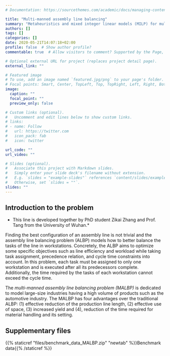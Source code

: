 ```yaml
---
# Documentation: https://sourcethemes.com/academic/docs/managing-content/

title: "Multi-manned assembly line balancing"
summary: "Metaheuristics and mixed integer linear models (MILP) for multi-manned assembly line balancing (MALBP)"
authors: []
tags: []
categories: []
date: 2020-05-21T14:07:18+02:00
profile: false  # Show author profile?
commentable: true  # Allow visitors to comment? Supported by the Page, Post, and Docs content types.

# Optional external URL for project (replaces project detail page).
external_link: ""

# Featured image
# To use, add an image named `featured.jpg/png` to your page's folder.
# Focal points: Smart, Center, TopLeft, Top, TopRight, Left, Right, BottomLeft, Bottom, BottomRight.
image:
  caption: ""
  focal_point: ""
  preview_only: false

# Custom links (optional).
#   Uncomment and edit lines below to show custom links.
# links:
# - name: Follow
#   url: https://twitter.com
#   icon_pack: fab
#   icon: twitter

url_code: ""
url_video: ""

# Slides (optional).
#   Associate this project with Markdown slides.
#   Simply enter your slide deck's filename without extension.
#   E.g. `slides = "example-slides"` references `content/slides/example-slides.md`.
#   Otherwise, set `slides = ""`.
slides: ""
---
```



## Introduction to the problem

* This line is developed together by PhD student Zikai Zhang and Prof. Tang from the University of Wuhan.*


Finding the best configuration of an assembly line is not trivial and the assembly line balancing problem (ALBP) models how to better balance the tasks of the line in workstations. Concretely, the ALBP aims to optimize some specific objectives such as line efficiency and workload while taking task assignment, precedence relation, and cycle time constraints into account. In this problem, each task must be assigned to only one workstation and is executed after all its predecessors complete. Additionally, the time required by the tasks of each workstation cannot exceed the cycle time.

The *multi-manned assembly line balancing problem (MALBP)* is dedicated to model large-size industries having a high volume of products such as the automotive industry. The MALBP has four advantages over the traditional ALBP: (1) effective reduction of the production line length, (2) effective use of space, (3) increased yield and (4), reduction of the time required for material handling and its setting.


## Supplementary files

{{% staticref "files/benchmark_data_MALBP.zip" "newtab" %}}Benchmark data{{% /staticref %}}







